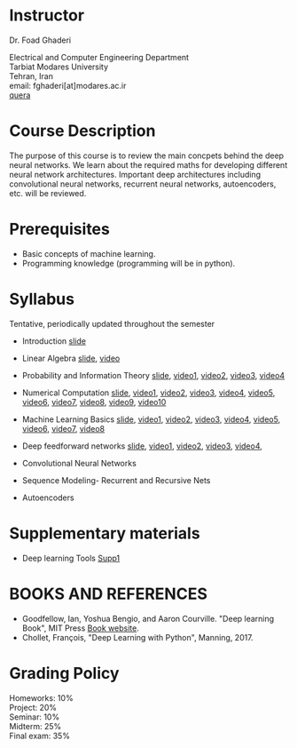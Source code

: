 # Instructor
Dr. Foad Ghaderi

  Electrical and Computer Engineering Department  
  Tarbiat Modares University  
  Tehran, Iran  
  email: fghaderi[at]modares.ac.ir  
  [quera](https://quera.ir/course/5009/)

# Course Description
The purpose of this course is to review the main concpets behind the deep neural networks. We learn about the required maths for developing different neural network architectures. Important deep architectures including convolutional neural networks, recurrent neural networks, autoencoders, etc. will be reviewed. 


# Prerequisites
- Basic concepts of machine learning.
- Programming knowledge (programming will be in python).

# Syllabus  
Tentative, periodically updated throughout the semester  
- Introduction [slide](https://fghaderi.github.io/DL/slides/01-Introduction.pdf)
- Linear Algebra [slide](https://fghaderi.github.io/DL/slides/02-Linear_Algebra.pdf), [video](http://cloud.modares.ac.ir/public.php?service=files&t=3fb4d4979c1d71e184a7cc479dac3403)
- Probability and Information Theory [slide](https://fghaderi.github.io/DL/slides/03-Probability_and_Information_Theory.pdf), [video1](http://cloud.modares.ac.ir/public.php?service=files&t=a8c1575e11524b1adf171642d00d2f11), [video2](http://cloud.modares.ac.ir/public.php?service=files&t=8d1d5b0440de3c90f862341c88a68239), [video3](http://cloud.modares.ac.ir/public.php?service=files&t=1d63d51584c8c80f3006fc97907a8f79), [video4](http://cloud.modares.ac.ir/public.php?service=files&t=f61abd239cd3be281d7371e1a867b938) 
- Numerical Computation [slide](https://fghaderi.github.io/DL/slides/04-Numerical_Computation.pdf), 
[video1](http://cloud.modares.ac.ir/public.php?service=files&t=48aab6e083db3ec26deb42a6a505755d),
[video2](http://cloud.modares.ac.ir/public.php?service=files&t=85908926f7b6b87d0b8f299a078980c2),
[video3](http://cloud.modares.ac.ir/public.php?service=files&t=12ce186c01a29ab7dc33ff6458e43b54),
[video4](http://cloud.modares.ac.ir/public.php?service=files&t=3a887fa4c23ba832f247c7d47868839d),
[video5](http://cloud.modares.ac.ir/public.php?service=files&t=81473f7ff70cd707fb42cf800afce3a7),
[video6](http://cloud.modares.ac.ir/public.php?service=files&t=9222f44f9f4b1de75401e6ec5b2fe3d1),
[video7](http://cloud.modares.ac.ir/public.php?service=files&t=95ba439bcd7325961af8ce2b4d73676d),
[video8](http://cloud.modares.ac.ir/public.php?service=files&t=a9d7cc1f6413affc4a7616fd4f12c413),
[video9](http://cloud.modares.ac.ir/public.php?service=files&t=9d9440c7a821e1131bd2a355f134aada),
[video10](http://cloud.modares.ac.ir/public.php?service=files&t=d9fb6647fe3b7879e54becb971ac8c70)
- Machine Learning Basics [slide](https://fghaderi.github.io/DL/slides/05-Machine_Learning_Basics.pdf),
[video1](http://cloud.modares.ac.ir/public.php?service=files&t=1499093f4c2850dfe4ba4e4e3a1c44ae),
[video2](http://cloud.modares.ac.ir/public.php?service=files&t=d71156a5e44c34032b0ba163e918f844),
[video3](http://cloud.modares.ac.ir/public.php?service=files&t=0be35d7aad7a38779b50b71ec7307de3),
[video4](http://cloud.modares.ac.ir/public.php?service=files&t=e87863aaec390f8e99549928c3ee7cc3),
[video5](http://cloud.modares.ac.ir/public.php?service=files&t=8238dd82b9862c571007c22835bd146f),
[video6](http://cloud.modares.ac.ir/public.php?service=files&t=0a7a5f3063007d4541d77fc11e2beb6c),
[video7](http://cloud.modares.ac.ir/public.php?service=files&t=3d34dae494a10b8edb4109bd5c9646b9),
[video8](http://cloud.modares.ac.ir/public.php?service=files&t=82b72ef4e284d840d82d3f2d90c7bbeb)

- Deep feedforward networks [slide](https://fghaderi.github.io/DL/slides/06-Deep_Feedforward_Networks.pdf),
[video1](https://drive.google.com/file/d/1L6skWsGg50dIMXAZXZuC6OqM3Rm_GjIE/view?usp=sharing),
[video2](https://drive.google.com/file/d/15pMs_6TmC1A3mvHbj_Iy84AbAc2dYVcK/view?usp=sharing),
[video3](https://drive.google.com/file/d/1iQigkZnChKSLSqcZwFUNyWZmrgO4Ys8C/view?usp=sharing),
[video4](https://drive.google.com/file/d/117070YThgqePMoP30rWQ93zRApxsKhEa/view?usp=sharing),


- Convolutional Neural Networks
- Sequence Modeling- Recurrent and Recursive Nets
- Autoencoders

# Supplementary materials
- Deep learning Tools [Supp1](https://fghaderi.github.io/DL/slides/Supp1.pdf)


# BOOKS AND REFERENCES

- Goodfellow, Ian, Yoshua Bengio, and Aaron Courville. "Deep learning Book", MIT Press [Book website]( http://www.deeplearningbook.org).
- Chollet, François, "Deep Learning with Python", Manning, 2017.

# Grading Policy

Homeworks: 10%  
Project: 20%  
Seminar: 10%  
Midterm: 25%  
Final exam: 35%  
